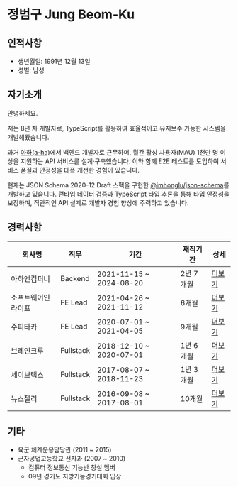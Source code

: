 # 정범구 Jung Beom-Ku

## 인적사항

- 생년월일: 1991년 12월 13일
- 성별: 남성

## 자기소개

안녕하세요.

저는 8년 차 개발자로, TypeScript를 활용하여 효율적이고 유지보수 가능한 시스템을 개발해왔습니다.

과거 [아하(a-ha)](https://www.a-ha.io/)에서 백엔드 개발자로 근무하며, 월간 활성 사용자(MAU) 1천만 명 이상을 지원하는 API 서비스를 설계·구축했습니다. 이와 함께 E2E 테스트를 도입하여 서비스 품질과 안정성을 대폭 개선한 경험이 있습니다.

현재는 JSON Schema 2020-12 Draft 스펙을 구현한 [@imhonglu/json-schema](https://github.com/imhonglu/new-wheels/blob/main/libs/json-schema/README.md)를 개발하고 있습니다. 런타임 데이터 검증과 TypeScript 타입 추론을 통해 타입 안정성을 보장하며, 직관적인 API 설계로 개발자 경험 향상에 주력하고 있습니다.

## 경력사항

| 회사명 | 직무 | 기간 | 재직기간 | 상세 |
| --- | --- | --- | --- | --- |
| 아하앤컴퍼니 | Backend | 2021-11-15 ~ 2024-08-20 | 2년 7개월 | [더보기](./careers/6_ahancompany.md) |
| 소프트웨어인라이프 | FE Lead | 2021-04-26 ~ 2021-11-12 | 6개월 | [더보기](./careers/5_softwareinlife.md) |
| 주피타카 | FE Lead | 2020-07-01 ~ 2021-04-05 | 9개월 | [더보기](./careers/4_jupitaka.md) |
| 브레인크루 | Fullstack | 2018-12-10 ~ 2020-07-01 | 1년 6개월 | [더보기](./careers/3_braincrew.md) |
| 세이브택스 | Fullstack | 2017-08-07 ~ 2018-11-23 | 1년 3개월 | [더보기](./careers/2_savetax.md) |
| 뉴스젤리 | Fullstack | 2016-09-08 ~ 2017-08-01 | 10개월 | [더보기](./careers/1_newsjelly.md) |

## 기타

- 육군 체계운용담당관 (2011 ~ 2015)
- 군자공업고등학교 전자과 (2007 ~ 2010)
  - 컴퓨터 정보통신 기능반 창설 멤버
  - 09년 경기도 지방기능경기대회 입상
